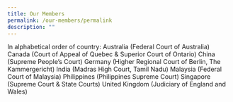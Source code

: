 ```yaml
---
title: Our Members
permalink: /our-members/permalink
description: ""
---
```


In alphabetical order of country:
Australia (Federal Court of Australia)
Canada (Court of Appeal of Quebec & Superior Court of Ontario)
China (Supreme People’s Court)
Germany (Higher Regional Court of Berlin, The Kammergericht)
India (Madras High Court, Tamil Nadu)
Malaysia (Federal Court of Malaysia)
Philippines (Philippines Supreme Court)
Singapore (Supreme Court & State Courts)
United Kingdom (Judiciary of England and Wales)
